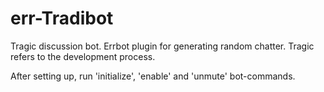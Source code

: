 # err-Tradibot
Tragic discussion bot. Errbot plugin for generating random chatter. Tragic refers to the development process.

After setting up, run 'initialize', 'enable' and 'unmute' bot-commands.
